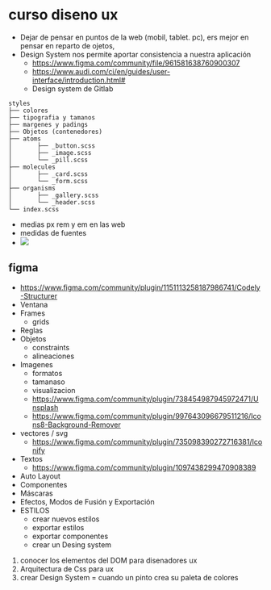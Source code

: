 # curso diseno ux

- Dejar de pensar en puntos de la web (mobil, tablet. pc), ers mejor en pensar en reparto de ojetos, 
- Design System nos permite aportar consistencia a nuestra aplicación 
  - https://www.figma.com/community/file/961581638760900307
  - https://www.audi.com/ci/en/guides/user-interface/introduction.html#
  - Design system de Gitlab
  
```
styles
├── colores
├── tipografia y tamanos
├── margenes y padings
├── Objetos (contenedores)
├── atoms
│       ├── _button.scss
│       ├── _image.scss
│       └── _pill.scss
├── molecules
│       ├── _card.scss
│       └── _form.scss
├── organisms
│       ├── _gallery.scss
│       └── _header.scss
└── index.scss
```
 - medias px rem y em en las web
 - medidas de fuentes
 - <img src="https://miro.medium.com/max/720/1*8Sh88Pbeb3VXd4wzyihrZQ.png">

## figma

- https://www.figma.com/community/plugin/1151113258187986741/Codely-Structurer
- Ventana
- Frames
  - grids
- Reglas
- Objetos
  - constraints
  - alineaciones
- Imagenes
  - formatos
  - tamanaso
  - visualizacion
  - https://www.figma.com/community/plugin/738454987945972471/Unsplash
  - https://www.figma.com/community/plugin/997643096679511216/Icons8-Background-Remover
- vectores / svg
  - https://www.figma.com/community/plugin/735098390272716381/Iconify
- Textos
  - https://www.figma.com/community/plugin/1097438299470908389
- Auto Layout
- Componentes
- Máscaras
- Efectos, Modos de Fusión y Exportación
- ESTILOS
  - crear nuevos estilos
  - exportar estilos
  - exportar componentes
  - crear un Desing system
 



1) conocer los elementos del DOM para disenadores ux
2) Arquitectura de Css para ux
3) crear  Design System = cuando un pinto  crea su paleta de colores


